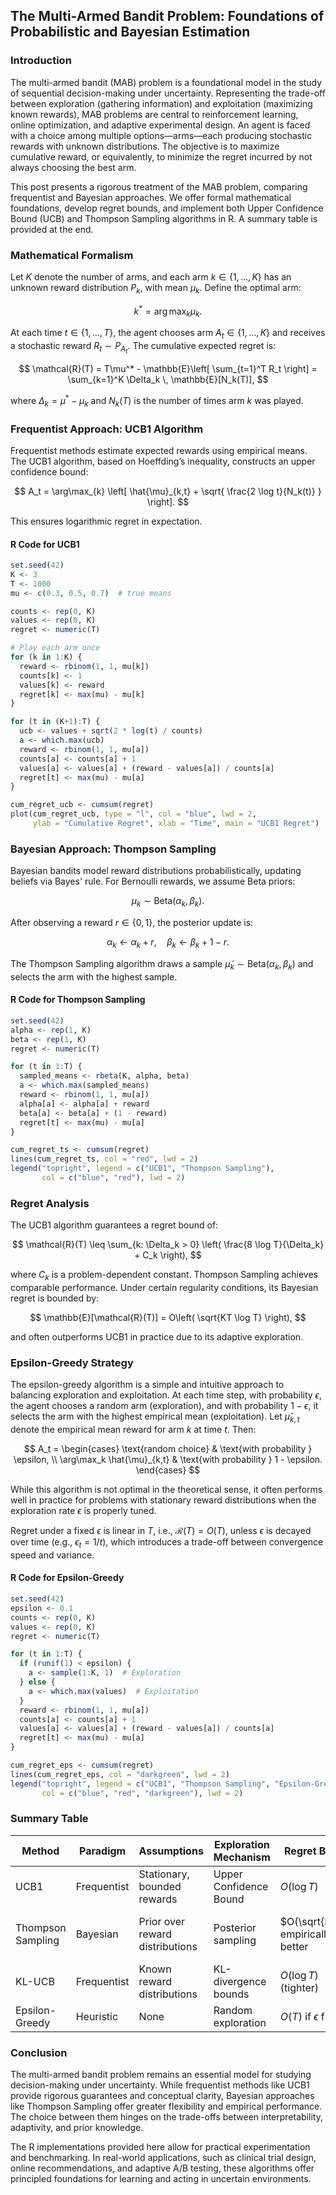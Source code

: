 

## The Multi-Armed Bandit Problem: Foundations of Probabilistic and Bayesian Estimation

### Introduction

The multi-armed bandit (MAB) problem is a foundational model in the study of sequential decision-making under uncertainty. Representing the trade-off between exploration (gathering information) and exploitation (maximizing known rewards), MAB problems are central to reinforcement learning, online optimization, and adaptive experimental design. An agent is faced with a choice among multiple options—arms—each producing stochastic rewards with unknown distributions. The objective is to maximize cumulative reward, or equivalently, to minimize the regret incurred by not always choosing the best arm.

This post presents a rigorous treatment of the MAB problem, comparing frequentist and Bayesian approaches. We offer formal mathematical foundations, develop regret bounds, and implement both Upper Confidence Bound (UCB) and Thompson Sampling algorithms in R. A summary table is provided at the end.



### Mathematical Formalism

Let $K$ denote the number of arms, and each arm $k \in \{1, \dots, K\}$ has an unknown reward distribution $P_k$, with mean $\mu_k$. Define the optimal arm:

$$
k^* = \arg\max_{k} \mu_k.
$$

At each time $t \in \{1, \dots, T\}$, the agent chooses arm $A_t \in \{1, \dots, K\}$ and receives a stochastic reward $R_t \sim P_{A_t}$. The cumulative expected regret is:

$$
\mathcal{R}(T) = T\mu^* - \mathbb{E}\left[ \sum_{t=1}^T R_t \right] = \sum_{k=1}^K \Delta_k \, \mathbb{E}[N_k(T)],
$$

where $\Delta_k = \mu^* - \mu_k$ and $N_k(T)$ is the number of times arm $k$ was played.


### Frequentist Approach: UCB1 Algorithm

Frequentist methods estimate expected rewards using empirical means. The UCB1 algorithm, based on Hoeffding’s inequality, constructs an upper confidence bound:

$$
A_t = \arg\max_{k} \left[ \hat{\mu}_{k,t} + \sqrt{ \frac{2 \log t}{N_k(t)} } \right].
$$

This ensures logarithmic regret in expectation.

#### R Code for UCB1

```r
set.seed(42)
K <- 3
T <- 1000
mu <- c(0.3, 0.5, 0.7)  # true means

counts <- rep(0, K)
values <- rep(0, K)
regret <- numeric(T)

# Play each arm once
for (k in 1:K) {
  reward <- rbinom(1, 1, mu[k])
  counts[k] <- 1
  values[k] <- reward
  regret[k] <- max(mu) - mu[k]
}

for (t in (K+1):T) {
  ucb <- values + sqrt(2 * log(t) / counts)
  a <- which.max(ucb)
  reward <- rbinom(1, 1, mu[a])
  counts[a] <- counts[a] + 1
  values[a] <- values[a] + (reward - values[a]) / counts[a]
  regret[t] <- max(mu) - mu[a]
}

cum_regret_ucb <- cumsum(regret)
plot(cum_regret_ucb, type = "l", col = "blue", lwd = 2, 
     ylab = "Cumulative Regret", xlab = "Time", main = "UCB1 Regret")
```

### Bayesian Approach: Thompson Sampling

Bayesian bandits model reward distributions probabilistically, updating beliefs via Bayes' rule. For Bernoulli rewards, we assume Beta priors:

$$
\mu_k \sim \text{Beta}(\alpha_k, \beta_k).
$$

After observing a reward $r \in \{0, 1\}$, the posterior update is:

$$
\alpha_k \leftarrow \alpha_k + r, \quad \beta_k \leftarrow \beta_k + 1 - r.
$$

The Thompson Sampling algorithm draws a sample $\tilde{\mu}_k \sim \text{Beta}(\alpha_k, \beta_k)$ and selects the arm with the highest sample.

#### R Code for Thompson Sampling

```r
set.seed(42)
alpha <- rep(1, K)
beta <- rep(1, K)
regret <- numeric(T)

for (t in 1:T) {
  sampled_means <- rbeta(K, alpha, beta)
  a <- which.max(sampled_means)
  reward <- rbinom(1, 1, mu[a])
  alpha[a] <- alpha[a] + reward
  beta[a] <- beta[a] + (1 - reward)
  regret[t] <- max(mu) - mu[a]
}

cum_regret_ts <- cumsum(regret)
lines(cum_regret_ts, col = "red", lwd = 2)
legend("topright", legend = c("UCB1", "Thompson Sampling"), 
       col = c("blue", "red"), lwd = 2)
```



### Regret Analysis

The UCB1 algorithm guarantees a regret bound of:

$$
\mathcal{R}(T) \leq \sum_{k: \Delta_k > 0} \left( \frac{8 \log T}{\Delta_k} + C_k \right),
$$

where $C_k$ is a problem-dependent constant. Thompson Sampling achieves comparable performance. Under certain regularity conditions, its Bayesian regret is bounded by:

$$
\mathbb{E}[\mathcal{R}(T)] = O\left( \sqrt{KT \log T} \right),
$$

and often outperforms UCB1 in practice due to its adaptive exploration.

### Epsilon-Greedy Strategy

The epsilon-greedy algorithm is a simple and intuitive approach to balancing exploration and exploitation. At each time step, with probability $\epsilon$, the agent chooses a random arm (exploration), and with probability $1 - \epsilon$, it selects the arm with the highest empirical mean (exploitation). Let $\hat{\mu}_{k,t}$ denote the empirical mean reward for arm $k$ at time $t$. Then:

$$
A_t = 
\begin{cases}
\text{random choice} & \text{with probability } \epsilon, \\
\arg\max_k \hat{\mu}_{k,t} & \text{with probability } 1 - \epsilon.
\end{cases}
$$

While this algorithm is not optimal in the theoretical sense, it often performs well in practice for problems with stationary reward distributions when the exploration rate $\epsilon$ is properly tuned.

Regret under a fixed $\epsilon$ is linear in $T$, i.e., $\mathcal{R}(T) = O(T)$, unless $\epsilon$ is decayed over time (e.g., $\epsilon_t = 1/t$), which introduces a trade-off between convergence speed and variance.

#### R Code for Epsilon-Greedy

```r
set.seed(42)
epsilon <- 0.1
counts <- rep(0, K)
values <- rep(0, K)
regret <- numeric(T)

for (t in 1:T) {
  if (runif(1) < epsilon) {
    a <- sample(1:K, 1)  # Exploration
  } else {
    a <- which.max(values)  # Exploitation
  }
  reward <- rbinom(1, 1, mu[a])
  counts[a] <- counts[a] + 1
  values[a] <- values[a] + (reward - values[a]) / counts[a]
  regret[t] <- max(mu) - mu[a]
}

cum_regret_eps <- cumsum(regret)
lines(cum_regret_eps, col = "darkgreen", lwd = 2)
legend("topright", legend = c("UCB1", "Thompson Sampling", "Epsilon-Greedy"), 
       col = c("blue", "red", "darkgreen"), lwd = 2)
```




### Summary Table

| **Method**        | **Paradigm** | **Assumptions**                 | **Exploration Mechanism** | **Regret Bound**                   | **Strengths**                        | **Weaknesses**                       |
| ----------------- | ------------ | ------------------------------- | ------------------------- | ---------------------------------- | ------------------------------------ | ------------------------------------ |
| UCB1              | Frequentist  | Stationary, bounded rewards     | Upper Confidence Bound    | $O(\log T)$                        | Simple, provable guarantees          | Conservative, suboptimal in practice |
| Thompson Sampling | Bayesian     | Prior over reward distributions | Posterior sampling        | $O(\sqrt{KT})$, empirically better | Adaptive, efficient with good priors | Sensitive to prior misspecification  |
| KL-UCB            | Frequentist  | Known reward distributions      | KL-divergence bounds      | $O(\log T)$ (tighter)              | Distribution-aware                   | More complex implementation          |
| Epsilon-Greedy    | Heuristic    | None                            | Random exploration        | $O(T)$ if $\epsilon$ fixed         | Very simple                          | Inefficient long-term                |



### Conclusion

The multi-armed bandit problem remains an essential model for studying decision-making under uncertainty. While frequentist methods like UCB1 provide rigorous guarantees and conceptual clarity, Bayesian approaches like Thompson Sampling offer greater flexibility and empirical performance. The choice between them hinges on the trade-offs between interpretability, adaptivity, and prior knowledge.

The R implementations provided here allow for practical experimentation and benchmarking. In real-world applications, such as clinical trial design, online recommendations, and adaptive A/B testing, these algorithms offer principled foundations for learning and acting in uncertain environments.

